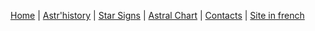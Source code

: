 
[Home](index.md) | [Astr'history](histoireastrologie.md) | [Star Signs](signesastrologiques.md) | [Astral Chart](thèmeastral.md) | [Contacts](contacts.md) | [Site in french](../fr/histoireastrologie.md)
